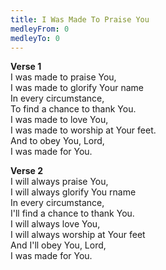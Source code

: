 ```yaml
---
title: I Was Made To Praise You
medleyFrom: 0
medleyTo: 0
---
```


**Verse 1**  
I was made to praise You,  
I was made to glorify Your name  
In every circumstance,  
To find a chance to thank You.  
I was made to love You,  
I was made to worship at Your feet.  
And to obey You, Lord,  
I was made for You.

**Verse 2**  
I will always praise You,  
I will always glorify You rname  
In every circumstance,  
I'll find a chance to thank You.  
I will always love You,  
I will always worship at Your feet  
And I'll obey You, Lord,  
I was made for You.
